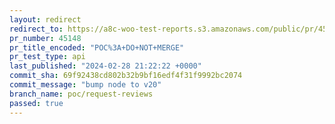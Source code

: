 ```yaml
---
layout: redirect
redirect_to: https://a8c-woo-test-reports.s3.amazonaws.com/public/pr/45148/api/index.html
pr_number: 45148
pr_title_encoded: "POC%3A+DO+NOT+MERGE"
pr_test_type: api
last_published: "2024-02-28 21:22:22 +0000"
commit_sha: 69f92438cd802b32b9bf16edf4f31f9992bc2074
commit_message: "bump node to v20"
branch_name: poc/request-reviews
passed: true
---
```

